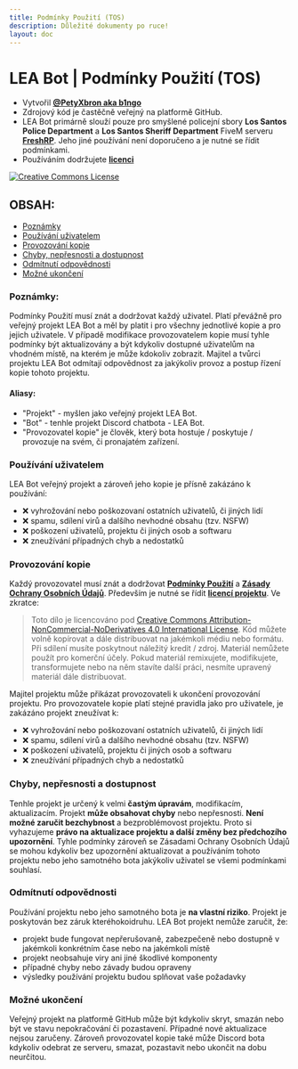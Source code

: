 ```yaml
---
title: Podmínky Použití (TOS)
description: Důležité dokumenty po ruce!
layout: doc
---
```


# LEA Bot | Podmínky Použití (TOS)
- Vytvořil **[@PetyXbron aka b1ngo](https://github.com/PetyXbron/)**
- Zdrojový kód je častěčně veřejný na platformě GitHub.
- LEA Bot primárně slouží pouze pro smyšlené policejní sbory **Los Santos Police Department** a **Los Santos Sheriff Department** FiveM serveru **[FreshRP](https://servers.fivem.net/servers/detail/994ldb)**. Jeho jiné používání není doporučeno a je nutné se řídit podmínkami.
- Používáním dodržujete **[licenci](./license.md)**

[![Creative Commons License](https://i.creativecommons.org/l/by-nc-nd/4.0/88x31.png)](http://creativecommons.org/licenses/by-nc-nd/4.0/)

## OBSAH:
- [Poznámky](#poznámky)
- [Používání uživatelem](#používání-uživatelem)
- [Provozování kopie](#provozování-kopie)
- [Chyby, nepřesnosti a dostupnost](#chyby-nepřesnosti-a-dostupnost)
- [Odmítnutí odpovědnosti](#odmítnutí-odpovědnosti)
- [Možné ukončení](#možné-ukončení)

### Poznámky:
Podmínky Použití musí znát a dodržovat každý uživatel. Platí převážně pro veřejný projekt LEA Bot a měl by platit i pro všechny jednotlivé kopie a pro jejich uživatele. V případě modifikace provozovatelem kopie musí tyhle podmínky být aktualizovány a být kdykoliv dostupné uživatelům na vhodném místě, na kterém je může kdokoliv zobrazit.
Majitel a tvůrci projektu LEA Bot odmítají odpovědnost za jakýkoliv provoz a postup řízení kopie tohoto projektu.
#### Aliasy:
- "Projekt" - myšlen jako veřejný projekt LEA Bot.
- "Bot" - tenhle projekt Discord chatbota - LEA Bot.
- "Provozovatel kopie" je člověk, který bota hostuje / poskytuje / provozuje na svém, či pronajatém zařízení.

### Používání uživatelem
LEA Bot veřejný projekt a zároveň jeho kopie je přísně zakázáno k používání:
- ❌ vyhrožování nebo poškozovaní ostatních uživatelů, či jiných lidí
- ❌ spamu, sdílení virů a dalšího nevhodné obsahu (tzv. NSFW)
- ❌ poškození uživatelů, projektu či jiných osob a softwaru
- ❌ zneužívání případných chyb a nedostatků

### Provozování kopie
Každý provozovatel musí znát a dodržovat **[Podmínky Použití](./terms-of-use.md)** a **[Zásady Ochrany Osobních Údajů](./privacy-policy.md)**.
Především je nutné se řídit **[licencí projektu](./license.md)**. Ve zkratce:

> Toto dílo je licencováno pod [Creative Commons Attribution-NonCommercial-NoDerivatives 4.0 International License](http://creativecommons.org/licenses/by-nc-nd/4.0/).
Kód můžete volně kopírovat a dále distribuovat na jakémkoli médiu nebo formátu. Při sdílení musíte poskytnout náležitý kredit / zdroj. Materiál nemůžete použít pro komerční účely. Pokud materiál remixujete, modifikujete, transformujete nebo na něm stavíte další práci, nesmíte upravený materiál dále distribuovat.

Majitel projektu může přikázat provozovateli k ukončení provozování projektu. Pro provozovatele kopie platí stejné pravidla jako pro uživatele, je zakázáno projekt zneužívat k:
- ❌ vyhrožování nebo poškozovaní ostatních uživatelů, či jiných lidí
- ❌ spamu, sdílení virů a dalšího nevhodné obsahu (tzv. NSFW)
- ❌ poškození uživatelů, projektu či jiných osob a softwaru
- ❌ zneužívání případných chyb a nedostatků

### Chyby, nepřesnosti a dostupnost
Tenhle projekt je určený k velmi **častým úpravám**, modifikacím, aktualizacím. Projekt **může obsahovat chyby** nebo nepřesnosti. **Není možné zaručit bezchybnost** a bezproblémovost projektu. Proto si vyhazujeme **právo na aktualizace projektu a další změny bez předchozího upozornění**. Tyhle podmínky zároveň se Zásadami Ochrany Osobních Údajů se mohou kdykoliv bez upozornění aktualizovat a používáním tohoto projektu nebo jeho samotného bota jakýkoliv uživatel se všemi podmínkami souhlasí.

### Odmítnutí odpovědnosti
Používání projektu nebo jeho samotného bota je **na vlastní riziko**. Projekt je poskytován bez záruk kteréhokoidruhu. LEA Bot projekt nemůže zaručit, že:
- projekt bude fungovat nepřerušovaně, zabezpečeně nebo dostupně v jakémkoli konkrétním čase nebo na jakémkoli místě
- projekt neobsahuje viry ani jiné škodlivé komponenty
- případné chyby nebo závady budou opraveny
- výsledky používání projektu budou splňovat vaše požadavky

### Možné ukončení
Veřejný projekt na platformě GitHub může být kdykoliv skryt, smazán nebo být ve stavu nepokračování či pozastavení. Případné nové aktualizace nejsou zaručeny.
Zároveň provozovatel kopie také může Discord bota kdykoliv odebrat ze serveru, smazat, pozastavit nebo ukončit na dobu neurčitou.